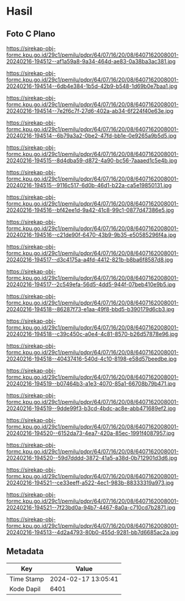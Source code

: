# Hasil

## Foto C Plano

https://sirekap-obj-formc.kpu.go.id/29c1/pemilu/pdpr/64/07/16/20/08/6407162008001-20240216-194512--af1a59a8-9a34-464d-ae83-0a38ba3ac381.jpg

https://sirekap-obj-formc.kpu.go.id/29c1/pemilu/pdpr/64/07/16/20/08/6407162008001-20240216-194514--6db4e384-1b5d-42b9-b548-1d69b0e7baa1.jpg

https://sirekap-obj-formc.kpu.go.id/29c1/pemilu/pdpr/64/07/16/20/08/6407162008001-20240216-194514--7e2f6c7f-27d6-402a-ab34-6f224f40e63e.jpg

https://sirekap-obj-formc.kpu.go.id/29c1/pemilu/pdpr/64/07/16/20/08/6407162008001-20240216-194514--6b79a3a2-0be2-47fd-bb1e-0e9265a9b5d5.jpg

https://sirekap-obj-formc.kpu.go.id/29c1/pemilu/pdpr/64/07/16/20/08/6407162008001-20240216-194515--8d4dba59-d872-4a90-bc56-7aaaed1c5e4b.jpg

https://sirekap-obj-formc.kpu.go.id/29c1/pemilu/pdpr/64/07/16/20/08/6407162008001-20240216-194515--9116c517-6d0b-46d1-b22a-ca5e19850131.jpg

https://sirekap-obj-formc.kpu.go.id/29c1/pemilu/pdpr/64/07/16/20/08/6407162008001-20240216-194516--bf42ee1d-9a42-41c8-99c1-0877d47386e5.jpg

https://sirekap-obj-formc.kpu.go.id/29c1/pemilu/pdpr/64/07/16/20/08/6407162008001-20240216-194516--c21de90f-6470-43b9-9b35-e50585296f4a.jpg

https://sirekap-obj-formc.kpu.go.id/29c1/pemilu/pdpr/64/07/16/20/08/6407162008001-20240216-194517--d3c4175a-a4fd-4412-821b-b8ba6f8587d8.jpg

https://sirekap-obj-formc.kpu.go.id/29c1/pemilu/pdpr/64/07/16/20/08/6407162008001-20240216-194517--2c549efa-56d5-4dd5-944f-07beb410e9b5.jpg

https://sirekap-obj-formc.kpu.go.id/29c1/pemilu/pdpr/64/07/16/20/08/6407162008001-20240216-194518--86287f73-e1aa-49f8-bbd5-b390179d6cb3.jpg

https://sirekap-obj-formc.kpu.go.id/29c1/pemilu/pdpr/64/07/16/20/08/6407162008001-20240216-194518--c39c450c-a0e4-4c81-8570-b26d57878e96.jpg

https://sirekap-obj-formc.kpu.go.id/29c1/pemilu/pdpr/64/07/16/20/08/6407162008001-20240216-194518--40437416-540d-4c10-8198-e58d57beedbe.jpg

https://sirekap-obj-formc.kpu.go.id/29c1/pemilu/pdpr/64/07/16/20/08/6407162008001-20240216-194519--b07464b3-a1e3-4070-85a1-66708b79b471.jpg

https://sirekap-obj-formc.kpu.go.id/29c1/pemilu/pdpr/64/07/16/20/08/6407162008001-20240216-194519--9dde99f3-b3cd-4bdc-ac8e-abb471689ef2.jpg

https://sirekap-obj-formc.kpu.go.id/29c1/pemilu/pdpr/64/07/16/20/08/6407162008001-20240216-194520--6152da73-4ea7-420a-85ec-1991f4087957.jpg

https://sirekap-obj-formc.kpu.go.id/29c1/pemilu/pdpr/64/07/16/20/08/6407162008001-20240216-194520--59d7dddd-3872-41a5-a38d-0b712901d3d6.jpg

https://sirekap-obj-formc.kpu.go.id/29c1/pemilu/pdpr/64/07/16/20/08/6407162008001-20240216-194521--ce33eeff-a522-4ec1-983b-88333319a973.jpg

https://sirekap-obj-formc.kpu.go.id/29c1/pemilu/pdpr/64/07/16/20/08/6407162008001-20240216-194521--7f23bd0a-94b7-4467-8a0a-c710cd7b2871.jpg

https://sirekap-obj-formc.kpu.go.id/29c1/pemilu/pdpr/64/07/16/20/08/6407162008001-20240216-194513--4d2a4793-80b0-455d-9281-bb7d6685ac2a.jpg


## Metadata

| Key        | Value               |
| ---------- | ------------------- |
| Time Stamp | 2024-02-17 13:05:41 |
| Kode Dapil | 6401                |



